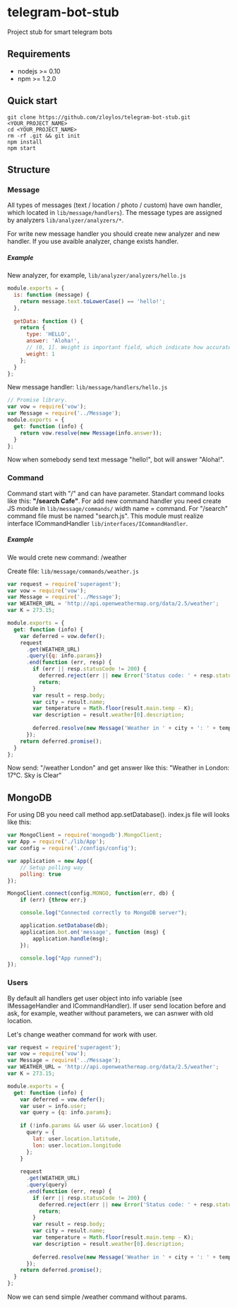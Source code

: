 # telegram-bot-stub
Project stub for smart telegram bots

## Requirements
* nodejs >= 0.10
* npm >= 1.2.0

## Quick start

``` 
git clone https://github.com/zloylos/telegram-bot-stub.git <YOUR_PROJECT_NAME>
cd <YOUR_PROJECT_NAME>
rm -rf .git && git init
npm install 
npm start
```

## Structure
### **Message**
All types of messages (text / location / photo / custom) have own handler, which located in `lib/message/handlers`).
The message types are assigned by analyzers `lib/analyzer/analyzers/*`.

For write new message handler you should create new analyzer and new handler. If you use avaible analyzer, change exists handler. 

##### Example
New analyzer, for example, `lib/analyzer/analyzers/hello.js`
```js
module.exports = {
  is: function (message) {
    return message.text.toLowerCase() == 'hello!';
  },
  
  getData: function () {
    return {
      type: 'HELLO',
      answer: 'Aloha!',
      // (0, 1]. Weight is important field, which indicate how accurate the result of analyzer.
      weight: 1
    };
  }
};
```
New message handler: `lib/message/handlers/hello.js`
```js
// Promise library.
var vow = require('vow');
var Message = require('../Message');
module.exports = {
  get: function (info) {
    return vow.resolve(new Message(info.answer));
  }
};
```

Now when somebody send text message "hello!", bot will answer "Aloha!".

### **Command**
Command start with "/" and can have parameter. Standart command looks like this: **"/search Cafe"**.
For add new command handler you need create JS module in `lib/message/commands/` width name = command. For "/search" command file must be named "search.js". This module must realize interface ICommandHandler `lib/interfaces/ICommandHandler`.

##### Example
We would crete new command: /weather <City>

Create file: `lib/message/commands/weather.js`
```js
var request = require('superagent');
var vow = require('vow');
var Message = require('../Message');
var WEATHER_URL = 'http://api.openweathermap.org/data/2.5/weather';
var K = 273.15;

module.exports = {
  get: function (info) {
    var deferred = vow.defer();
    request
      .get(WEATHER_URL)
      .query({q: info.params})
      .end(function (err, resp) {
        if (err || resp.statusCode != 200) {
          deferred.reject(err || new Error('Status code: ' + resp.statusCode));
          return;
        }
        var result = resp.body;
        var city = result.name;
        var temperature = Math.floor(result.main.temp - K);
        var description = result.weather[0].description;
        
        deferred.resolve(new Message('Weather in ' + city + ': ' + temperature + '°C. ' + description));
      });
    return deferred.promise();
  }
};
```
Now send: "/weather London" and get answer like this: "Weather in London: 17°C. Sky is Clear"

## MongoDB
For using DB you need call method app.setDatabase(<mongodb>). index.js file will looks like this:
```js
var MongoClient = require('mongodb').MongoClient;
var App = require('./lib/App');
var config = require('./configs/config');

var application = new App({
    // Setup polling way
    polling: true
});

MongoClient.connect(config.MONGO, function(err, db) {
    if (err) {throw err;}

    console.log("Connected correctly to MongoDB server");

    application.setDatabase(db);
    application.bot.on('message', function (msg) {
        application.handle(msg);
    });

    console.log("App runned");
});
```

### Users
By default all handlers get user object into info variable (see IMessageHandler and ICommandHandler). If user send location before and ask, for example, weather without parameters, we can asnwer with old location.

Let's change weather command for work with user.
```js
var request = require('superagent');
var vow = require('vow');
var Message = require('../Message');
var WEATHER_URL = 'http://api.openweathermap.org/data/2.5/weather';
var K = 273.15;

module.exports = {
  get: function (info) {
    var deferred = vow.defer();
    var user = info.user;
    var query = {q: info.params};
    
    if (!info.params && user && user.location) {
      query = {
        lat: user.location.latitude, 
        lon: user.location.longitude
      };
    }
    
    request
      .get(WEATHER_URL)
      .query(query)
      .end(function (err, resp) {
        if (err || resp.statusCode != 200) {
          deferred.reject(err || new Error('Status code: ' + resp.statusCode));
          return;
        }
        var result = resp.body;
        var city = result.name;
        var temperature = Math.floor(result.main.temp - K);
        var description = result.weather[0].description;
        
        deferred.resolve(new Message('Weather in ' + city + ': ' + temperature + '°C. ' + description));
      });
    return deferred.promise();
  }
};
```
Now we can send simple /weather command without params.
